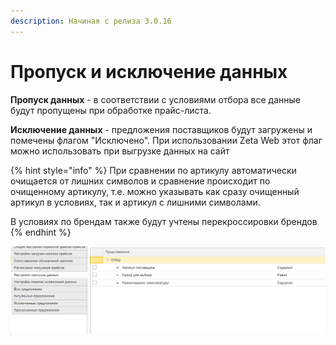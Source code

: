 ```yaml
---
description: Начиная с релиза 3.0.16
---
```


# Пропуск и исключение данных

**Пропуск данных** - в соответствии с условиями отбора все данные будут пропущены при обработке прайс-листа.

**Исключение данных** - предложения поставщиков будут загружены и помечены флагом "Исключено". При использовании Zeta Web этот флаг можно использовать при выгрузке данных на сайт

{% hint style="info" %}
При сравнении по артикулу автоматически очищается от лишних символов и сравнение происходит по очищенному артикулу, т.е. можно указывать как сразу очищенный артикул в условиях, так и артикул с лишними символами.

В условиях по брендам также будут учтены перекроссировки брендов
{% endhint %}

![](../.gitbook/assets/image%20%28106%29.png)




